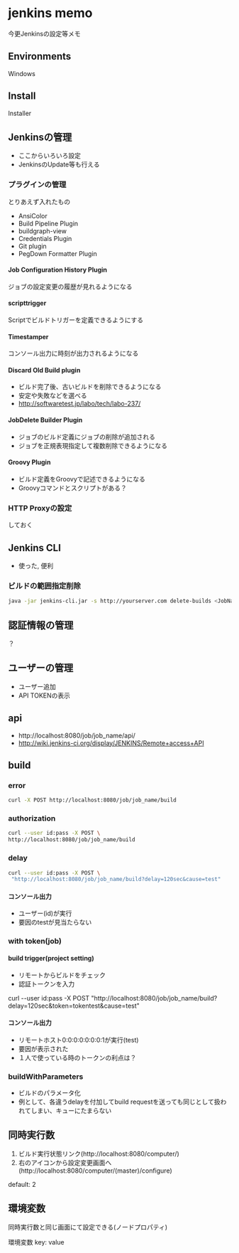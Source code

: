 # jenkins memo
今更Jenkinsの設定等メモ

## Environments
Windows

## Install
Installer

## Jenkinsの管理
- ここからいろいろ設定
- JenkinsのUpdate等も行える

### プラグインの管理
とりあえず入れたもの

- AnsiColor
- Build Pipeline Plugin
- buildgraph-view
- Credentials Plugin
- Git plugin
- PegDown Formatter Plugin

#### Job Configuration History Plugin
ジョブの設定変更の履歴が見れるようになる

#### scripttrigger
Scriptでビルドトリガーを定義できるようにする

#### Timestamper
コンソール出力に時刻が出力されるようになる

#### Discard Old Build plugin
- ビルド完了後、古いビルドを削除できるようになる
- 安定や失敗などを選べる
- http://softwaretest.jp/labo/tech/labo-237/

#### JobDelete Builder Plugin
- ジョブのビルド定義にジョブの削除が追加される
- ジョブを正規表現指定して複数削除できるようになる

#### Groovy Plugin
- ビルド定義をGroovyで記述できるようになる
- Groovyコマンドとスクリプトがある？

###

### HTTP Proxyの設定
しておく

## Jenkins CLI
- 使った, 便利

### ビルドの範囲指定削除
```bash
java -jar jenkins-cli.jar -s http://yourserver.com delete-builds <JobName> 11-1717 --username user --password pass
```

## 認証情報の管理
？

## ユーザーの管理
- ユーザー追加
- API TOKENの表示

## api
- http://localhost:8080/job/job_name/api/
- http://wiki.jenkins-ci.org/display/JENKINS/Remote+access+API

## build
### error
```bash
curl -X POST http://localhost:8080/job/job_name/build
```

### authorization
```bash
curl --user id:pass -X POST \
http://localhost:8080/job/job_name/build
```

### delay
```bash
curl --user id:pass -X POST \
 "http://localhost:8080/job/job_name/build?delay=120sec&cause=test"
```

#### コンソール出力
- ユーザー(id)が実行
- 要因のtestが見当たらない

### with token(job)
#### build trigger(project setting)
- リモートからビルドをチェック
- 認証トークンを入力

curl --user id:pass -X POST "http://localhost:8080/job/job_name/build?delay=120sec&token=tokentest&cause=test"

#### コンソール出力
- リモートホスト0:0:0:0:0:0:0:1が実行(test)
- 要因が表示された
- １人で使っている時のトークンの利点は？

### buildWithParameters
- ビルドのパラメータ化
- 例として、各違うdelayを付加してbuild requestを送っても同じとして扱われてしまい、キューにたまらない


## 同時実行数

1. ビルド実行状態リンク(http://localhost:8080/computer/)
2. 右のアイコンから設定変更画面へ(http://localhost:8080/computer/(master)/configure)

default: 2

## 環境変数
同時実行数と同じ画面にて設定できる(ノードプロパティ)

環境変数 key: value
